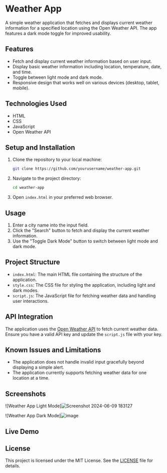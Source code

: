 # Weather App

A simple weather application that fetches and displays current weather information for a specified location using the Open Weather API. The app features a dark mode toggle for improved usability.

## Features

- Fetch and display current weather information based on user input.
- Display basic weather information including location, temperature, date, and time.
- Toggle between light mode and dark mode.
- Responsive design that works well on various devices (desktop, tablet, mobile).

## Technologies Used

- HTML
- CSS
- JavaScript
- Open Weather API

## Setup and Installation

1. Clone the repository to your local machine:
    ```sh
    git clone https://github.com/yourusername/weather-app.git
    ```

2. Navigate to the project directory:
    ```sh
    cd weather-app
    ```

3. Open `index.html` in your preferred web browser.

## Usage

1. Enter a city name into the input field.
2. Click the "Search" button to fetch and display the current weather information.
3. Use the "Toggle Dark Mode" button to switch between light mode and dark mode.

## Project Structure

- `index.html`: The main HTML file containing the structure of the application.
- `style.css`: The CSS file for styling the application, including light and dark modes.
- `script.js`: The JavaScript file for fetching weather data and handling user interactions.

## API Integration

The application uses the [Open Weather API](https://openweathermap.org/api) to fetch current weather data. Ensure you have a valid API key and update the `script.js` file with your key.

## Known Issues and Limitations

- The application does not handle invalid input gracefully beyond displaying a simple alert.
- The application currently supports fetching weather data for one location at a time.

## Screenshots

![Weather App Light Mode]![Screenshot 2024-06-09 183127](https://github.com/akanksha-3005/Weather_application/assets/172177277/03e5e1fd-ce21-4b6b-9095-777ed2d4d432)

![Weather App Dark Mode]![image](https://github.com/akanksha-3005/Weather_application/assets/172177277/6a00a382-e657-4fca-845d-5c632a5042fe)


## Live Demo


## License

This project is licensed under the MIT License. See the [LICENSE](LICENSE) file for details.
